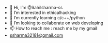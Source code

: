 - 👋 Hi, I’m @Sahilsharma-ss
- 👀 I’m interested in ethicalhacking
- 🌱 I’m currently learning c/c++/python 
- 💞️ I’m looking to collaborate on web developing 
- 📫 How to reach me : reach me by my gmail
- ssharma32181@gmail.com

<!---
Sahilsharma-ss/Sahilsharma-ss is a ✨ special ✨ repository because its `README.md` (this file) appears on your GitHub profile.
You can click the Preview link to take a look at your changes.
--->
